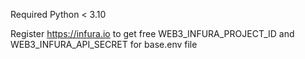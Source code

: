 Required Python < 3.10

Register https://infura.io to get free WEB3_INFURA_PROJECT_ID and WEB3_INFURA_API_SECRET for base.env file
